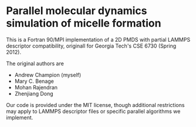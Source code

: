 Parallel molecular dynamics simulation of micelle formation
===============

This is a Fortran 90/MPI implementation of a 2D PMDS with partial LAMMPS descriptor compatibility, originall for Georgia Tech's CSE 6730 (Spring 2012). 

The original authors are
* Andrew Champion (myself)
* Mary C. Benage
* Mohan Rajendran
* Zhenjiang Dong

Our code is provided under the MIT license, though additional restrictions may apply to LAMMPS descriptor files or specific parallel algorithms we implement.
